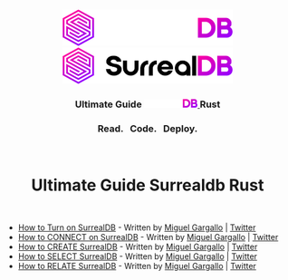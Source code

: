 <br>
<p align="center">
    <a href="https://surrealdb.com#gh-dark-mode-only" target="_blank">
        <img width="300" src="/img/white/logo.svg" alt="SurrealDB Logo">
    </a>
    <a href="https://surrealdb.com#gh-light-mode-only" target="_blank">
        <img width="300" src="/img/black/logo.svg" alt="SurrealDB Logo">
    </a>
</p>
<h3 align="center">
    <a>Ultimate Guide <a href="https://surrealdb.com#gh-dark-mode-only" target="_blank">
        <img src="/img/white/text.svg" height="15" alt="SurrealDB">
    </a> Rust </h3>
<h3 align="center">Read. &nbsp; Code. &nbsp; Deploy.</h3>
<br>
<h1 align="center">Ultimate Guide Surrealdb Rust</h1>
<br>

 - [How to Turn on SurrealDB](01-How-to-turn-on-SurrealDB.md) - Written by [Miguel Gargallo](https://github.com/miguelgargallo) | [Twitter](https://twitter.com/miguelgargallo)
 - [How to CONNECT on SurrealDB](02-How-to-connect-into-SurrealDB) - Written by [Miguel Gargallo](https://github.com/miguelgargallo) | [Twitter](https://twitter.com/miguelgargallo)
 - [How to CREATE SurrealDB](03-How-to-create-on-SurrealDB.md) - Written by [Miguel Gargallo](https://github.com/miguelgargallo) | [Twitter](https://twitter.com/miguelgargallo)
 - [How to SELECT SurrealDB](04-How-to-select-on-SurrealDB.md) - Written by [Miguel Gargallo](https://github.com/miguelgargallo) | [Twitter](https://twitter.com/miguelgargallo)
 - [How to RELATE SurrealDB](05-How-to-relate-on-SurrealDB.md) - Written by [Miguel Gargallo](https://github.com/miguelgargallo) | [Twitter](https://twitter.com/miguelgargallo)
